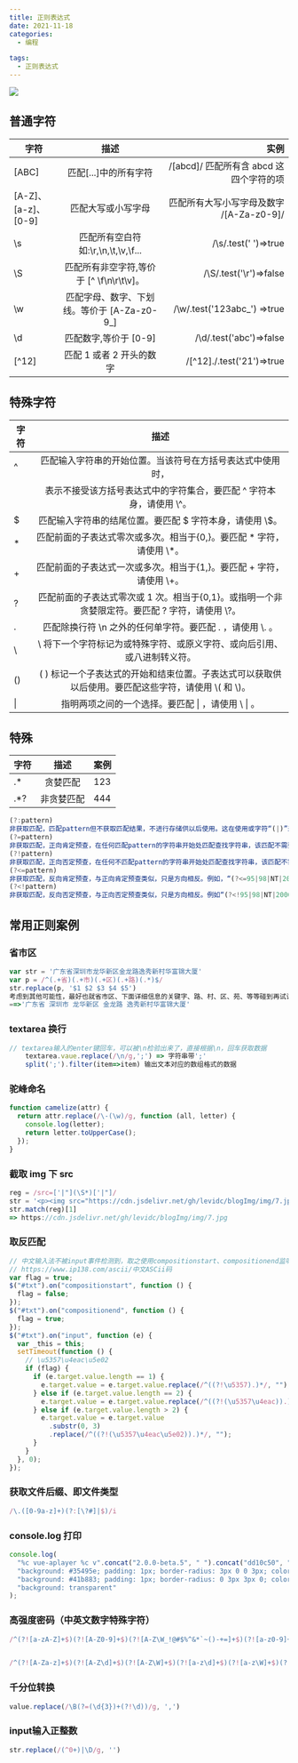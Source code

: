 ```yaml
---
title: 正则表达式
date: 2021-11-18
categories:
  - 编程

tags:
  - 正则表达式
---
```


![](https://cdn.jsdelivr.net/gh/levidc/blogImg/img/34.jpg)

<!-- more -->

## 普通字符

| 字符                |                    描述                     |                                     实例 |
| ------------------- | :-----------------------------------------: | ---------------------------------------: |
| [ABC]               |            匹配[...]中的所有字符            |  /[abcd]/ 匹配所有含 abcd 这四个字符的项 |
| [A-Z]、[a-z]、[0-9] |             匹配大写或小写字母              | 匹配所有大写小写字母及数字 /[A-Za-z0-9]/ |
| \s                  |     匹配所有空白符如:\r,\n,\t,\v,\f...      |                     /\s/.test(' ')=>true |
| \S                  |  匹配所有非空字符,等价于 [^ \f\n\r\t\v]。   |                   /\S/.test('\r')=>false |
| \w                  | 匹配字母、数字、下划线。等价于 [A-Za-z0-9_] |             /\w/.test('123abc\_') =>true |
| \d                  |            匹配数字,等价于 [0-9]            |                  /\d/.test('abc')=>false |
| [^12]               |          匹配 1 或者 2 开头的数字           |                 /[^12]./.test('21')=>true |

## 特殊字符

| 字符 |                                                 描述                                                  |
| ---- | :---------------------------------------------------------------------------------------------------: |
| ^    |                      匹配输入字符串的开始位置。当该符号在方括号表达式中使用时，                       |
|      |                 表示不接受该方括号表达式中的字符集合，要匹配 ^ 字符本身，请使用 \\^。                 |
| $    |                       匹配输入字符串的结尾位置。要匹配 $ 字符本身，请使用 \\$。                       |
| \*   |                匹配前面的子表达式零次或多次。相当于{0,}。要匹配 \* 字符，请使用 \\\*。                |
| +    |                 匹配前面的子表达式一次或多次。相当于{1,}。要匹配 + 字符，请使用 \\+。                 |
| ?    |    匹配前面的子表达式零次或 1 次。相当于{0,1}。或指明一个非贪婪限定符。要匹配 ? 字符，请使用 \\?。    |
| .    |                      匹配除换行符 \n 之外的任何单字符。要匹配 . ，请使用 \\. 。                       |
| \    |               \ 将下一个字符标记为或特殊字符、或原义字符、或向后引用、或八进制转义符。                |
| ()   | ( ) 标记一个子表达式的开始和结束位置。子表达式可以获取供以后使用。要匹配这些字符，请使用 \\( 和 \\)。 |
| \|   |                          指明两项之间的一个选择。要匹配 \| ，请使用 \\ \| 。                          |

## 特殊

| 字符 |    描述    | 案例 |
| ---- | :--------: | ---- |
| .\*  |  贪婪匹配  | 123  |
| .\*? | 非贪婪匹配 | 444  |

```js
(?:pattern)
非获取匹配，匹配pattern但不获取匹配结果，不进行存储供以后使用。这在使用或字符“(|)”来组合一个模式的各个部分是很有用。例如“industr(?:y|ies)”就是一个比“industry|industries”更简略的表达式。
(?=pattern)
非获取匹配，正向肯定预查，在任何匹配pattern的字符串开始处匹配查找字符串，该匹配不需要获取供以后使用。例如，“Windows(?=95|98|NT|2000)”能匹配“Windows2000”中的“Windows”，但不能匹配“Windows3.1”中的“Windows”。预查不消耗字符，也就是说，在一个匹配发生后，在最后一次匹配之后立即开始下一次匹配的搜索，而不是从包含预查的字符之后开始。
(?!pattern)
非获取匹配，正向否定预查，在任何不匹配pattern的字符串开始处匹配查找字符串，该匹配不需要获取供以后使用。例如“Windows(?!95|98|NT|2000)”能匹配“Windows3.1”中的“Windows”，但不能匹配“Windows2000”中的“Windows”。
(?<=pattern)
非获取匹配，反向肯定预查，与正向肯定预查类似，只是方向相反。例如，“(?<=95|98|NT|2000)Windows”能匹配“2000Windows”中的“Windows”，但不能匹配“3.1Windows”中的“Windows”。
(?<!pattern)
非获取匹配，反向否定预查，与正向否定预查类似，只是方向相反。例如“(?<!95|98|NT|2000)Windows”能匹配“3.1Windows”中的“Windows”，但不能匹配“2000Windows”中的“Windows”。这个地方不正确，有问题
```

## 常用正则案例

### 省市区

```js
var str = '广东省深圳市龙华新区金龙路逸秀新村华富锦大厦'
var p = /^(.+省)(.+市)(.+区)(.+路)(.*)$/
str.replace(p, '$1 $2 $3 $4 $5')
考虑到其他可能性，最好也就省市区、下面详细信息的关键字、路、村、区、苑、等等碰到再试试
==>'广东省 深圳市 龙华新区 金龙路 逸秀新村华富锦大厦'
```

### textarea 换行

```js
// textarea输入的enter键回车，可以被\n检验出来了，直接根据\n，回车获取数据
    textarea.vaue.replace(/\n/g,';') => 字符串带';'
    split(';').filter(item=>item) 输出文本对应的数组格式的数据
```

### 驼峰命名

```js
function camelize(attr) {
  return attr.replace(/\-(\w)/g, function (all, letter) {
    console.log(letter);
    return letter.toUpperCase();
  });
}
```

### 截取 img 下 src

```js
reg = /src=['|"](\S*)['|"]/
str = '<p><img src="https://cdn.jsdelivr.net/gh/levidc/blogImg/img/7.jpg" alt=""></p>\n'
str.match(reg)[1]
=> https://cdn.jsdelivr.net/gh/levidc/blogImg/img/7.jpg
```

### 取反匹配

```js
// 中文输入法不被input事件检测到，取之使用compositionstart、compositionend监听中文输入法
// https://www.ip138.com/ascii/中文ASCii码
var flag = true;
$("#txt").on("compositionstart", function () {
  flag = false;
});
$("#txt").on("compositionend", function () {
  flag = true;
});
$("#txt").on("input", function (e) {
  var _this = this;
  setTimeout(function () {
    // \u5357\u4eac\u5e02
    if (flag) {
      if (e.target.value.length == 1) {
        e.target.value = e.target.value.replace(/^((?!\u5357).)*/, "");
      } else if (e.target.value.length == 2) {
        e.target.value = e.target.value.replace(/^((?!(\u5357\u4eac)).)*/, "");
      } else if (e.target.value.length > 2) {
        e.target.value = e.target.value
          .substr(0, 3)
          .replace(/^((?!(\u5357\u4eac\u5e02)).)*/, "");
      }
    }
  }, 0);
});
```

### 获取文件后缀、即文件类型
```js
/\.([0-9a-z]+)(?:[\?#]|$)/i
```


### console.log 打印

```js
console.log(
  "%c vue-aplayer %c v".concat("2.0.0-beta.5", " ").concat("dd10c50", " %c"),
  "background: #35495e; padding: 1px; border-radius: 3px 0 0 3px; color: #fff",
  "background: #41b883; padding: 1px; border-radius: 0 3px 3px 0; color: #fff",
  "background: transparent"
);
```

### 高强度密码（中英文数字特殊字符）
```js
/^(?![a-zA-Z]+$)(?![A-Z0-9]+$)(?![A-Z\W_!@#$%^&*`~()-+=]+$)(?![a-z0-9]+$)(?![a-z\W_!@#$%^&*`~()-+=]+$)(?![0-9\W_!@#$%^&*`~()-+=]+$)[a-zA-Z0-9\W_!@#$%^&*`~()-+=]{2,5}/


/^(?![A-Za-z]+$)(?![A-Z\d]+$)(?![A-Z\W]+$)(?![a-z\d]+$)(?![a-z\W]+$)(?![\d\W]+$)\S{12,}$/
```

### 千分位转换
```js
value.replace(/\B(?=(\d{3})+(?!\d))/g, ',')
```

### input输入正整数
```js
str.replace(/(^0+)|\D/g, '')
```


